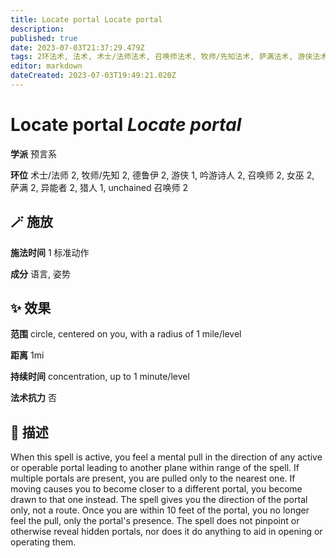 ```yaml
---
title: Locate portal Locate portal
description: 
published: true
date: 2023-07-03T21:37:29.479Z
tags: 2环法术, 法术, 术士/法师法术, 召唤师法术, 牧师/先知法术, 萨满法术, 游侠法术, 女巫法术, 猎人法术, unchained 召唤师法术, 1环法术, 吟游诗人法术, 德鲁伊法术, 异能者法术, 预言系
editor: markdown
dateCreated: 2023-07-03T19:49:21.020Z
---
```


# **Locate portal** *Locate portal*

**学派** 预言系 

**环位** 术士/法师 2, 牧师/先知 2, 德鲁伊 2, 游侠 1, 吟游诗人 2, 召唤师 2, 女巫 2, 萨满 2, 异能者 2, 猎人 1, unchained 召唤师 2

## 🪄 施放

**施法时间** 1 标准动作

**成分** 语言, 姿势

## ✨ 效果  

**范围** circle, centered on you, with a radius of 1 mile/level

**距离** 1mi  

**持续时间** concentration, up to 1 minute/level 

**法术抗力** 否

## 📖 描述

When this spell is active, you feel a mental pull in the direction of any active or operable portal leading to another plane within range of the spell. If multiple portals are present, you are pulled only to the nearest one. If moving causes you to become closer to a different portal, you become drawn to that one instead. The spell gives you the direction of the portal only, not a route. Once you are within 10 feet of the portal, you no longer feel the pull, only the portal's presence. The spell does not pinpoint or otherwise reveal hidden portals, nor does it do anything to aid in opening or operating them.
    